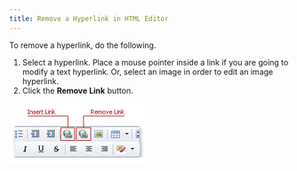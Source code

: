 ```yaml
---
title: Remove a Hyperlink in HTML Editor
---
```

To remove a hyperlink, do the following.
1. Select a hyperlink. Place a mouse pointer inside a link if you are going to modify a text hyperlink. Or, select an image in order to edit an image hyperlink.
2. Click the **Remove Link** button.

![ASPxHtmlEditor-CreateHyperlink](../../../images/Img7362.png)
